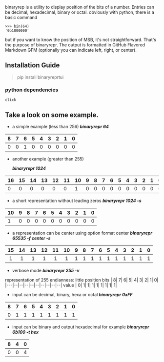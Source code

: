 binaryrep is a utility to display position of the bits of a number.
Entries can be decimal, hexadecimal, binary or octal.
obviously with python, there is a basic command

    >>> bin(64)
    '0b1000000'

but if you want to know the position of MSB, it's not straightforward. That's the purpose of binaryrepr.
The output is formatted in GitHub Flavored Markdown GFM (optionally you can indicate left, right, or center).

## Installation Guide

> pip install binaryreprtui

### python dependencies
	click

## Take a look on some example.

- a simple example (less than 256)
	**_binaryrepr 64_**
	
 | 8| 7| 6| 5| 4| 3| 2| 1| 0|
 |--|--|--|--|--|--|--|--|--|
 | 0| 0| 1| 0| 0| 0| 0| 0| 0|

- another example (greater than 255)

	**_binaryrepr 1024_**
	
 | 16| 15| 14| 13| 12| 11| 10| 9| 8| 7| 6| 5| 4| 3| 2| 1| 0|
 |---|---|---|---|---|---|---|--|--|--|--|--|--|--|--|--|--|
 | 0 | 0 | 0 | 0 | 0 | 0 | 1 | 0| 0| 0| 0| 0| 0| 0| 0| 0| 0|

- a short representation without leading zeros
	**_binaryrepr 1024 -s_**

 | 10| 9| 8| 7| 6| 5| 4| 3| 2| 1| 0|
 |---|--|--|--|--|--|--|--|--|--|--|
 | 1 | 0| 0| 0| 0| 0| 0| 0| 0| 0| 0|

- a representation can be center using option format center
	**_binaryrepr 65535 -f center -s_**

 | 15| 14| 13| 12| 11| 10| 9| 8| 7| 6| 5| 4| 3| 2| 1| 0|
 |:-:|:-:|:-:|:-:|:-:|:-:|--|--|--|--|--|--|--|--|--|--|
 | 1 | 1 | 1 | 1 | 1 | 1 | 1| 1| 1| 1| 1| 1| 1| 1| 1| 1|

- verbose mode
  **_binaryrepr 255 -v_**

 representation of 255
 endianness: little
 position bits | 8| 7| 6| 5| 4| 3| 2| 1| 0|
 |---|--|--|--|--|--|--|--|--|--|
 value         | 0| 1| 1| 1| 1| 1| 1| 1| 1|

- input can be decimal, binary, hexa or octal
  **_binaryrepr 0xFF_**

 | 8| 7| 6| 5| 4| 3| 2| 1| 0|
 |--|--|--|--|--|--|--|--|--|
 | 0| 1| 1| 1| 1| 1| 1| 1| 1|

- input can be binary and output hexadecimal for example
  **_binaryrepr 0b100 -t hex_**

 | 8| 4| 0|
 |--|--|--|
 | 0| 0| 4|


